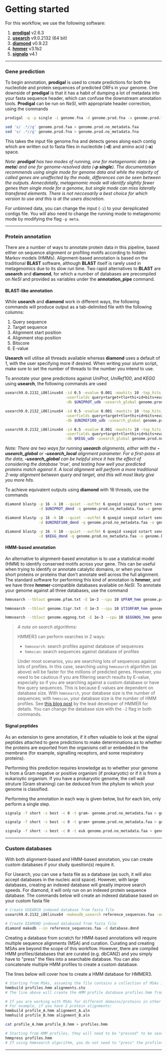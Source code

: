 # Getting started

For this workflow, we use the following software:

1. [**prodigal**](https://github.com/hyattpd/Prodigal) v2.6.3
1. [**usearch**](https://www.drive5.com/usearch/) v9.0.2132 (64 bit)
1. [**diamond**](https://github.com/bbuchfink/diamond/) v0.9.22
1. [**hmmer**](http://hmmer.org/) v3.1b2
1. [**signalp**](https://www.ncbi.nlm.nih.gov/pubmed/28451972) v4.1

----

### Gene prediction

To begin annotation, **prodigal** is used to create predictions for both the nucleotide and protein sequences of predicted ORFs in your genome. One
downside of **prodigal** is that it has a habit of dumping a lot of metadata into your fasta sequence header, which can confuse the downstream annotation
tools. **Prodigal** can be run on *NeSI*, with appropriate header correction, using the commands

```bash
prodigal -q -p single -i genome.fna -d genome.prod.fna -a genome.prod.faa

sed 's/ .*//g' genome.prod.faa > genome.prod.no_metadata.faa
sed 's/ .*//g' genome.prod.fna > genome.prod.no_metadata.fna
```

This takes the input file genome.fna and detects genes along each contig which are written out to fasta files in nucleotide (**-d**) and amino acid (**-a**) space.

*Note: **prodigal** has two modes of running, one for metagenomic data (**-p meta**) and one for genome-resolved data (**-p single**). The documentation recommends using single mode for genome data and while the majority of called genes are unaffected by the mode, differences can be seen between the outputs. Annecdotally, metagenomic mode will identify slightly fewer genes than single mode for a genome, but single mode can miss laterally transfered elements. There is not neccesarily a best choice for which version to use and this is at the users discretion.*

For unbinned data, you can change the input (`-i`) to your dereplicated contigs file. You will also need to change the running mode to metagenomic mode by modifying the flag `-p meta`.

----

### Protein annotation

There are a number of ways to annotate protein data in this pipeline, based either on sequence alignment or profiling motifs according to hidden Markov models (HMMs). Alignment-based annotation is based on the traditional **BLAST** software, although **BLAST** itself is rarely used in metagenomics due to its slow run time. Two rapid alternatives to **BLAST** are **usearch** and **diamond**, for which a number of databases are precompiled on *NeSI* and provided as variables under the **annotation_pipe** command.

#### BLAST-like annotation

While **usearch** and **diamond** work in different ways, the following commands will produce output as a tab-delimited file with the following columns:

1. Query sequence
1. Target sequence
1. Alignment start position
1. Alignment stop position
1. Bitscore
1. E-value

**Usearch** will utilise all threads available whereas **diamond** uses a default of 1, with the user specifying more if desired. When writing your *slurm* script, make sure to set the number of threads to the number you intend to use.

To annotate your gene predictions against *UniProt*, *UniRef100*, and *KEGG* using **usearch**, the following commands are used

```bash
usearch9.0.2132_i86linux64 -id 0.5 -evalue 0.001 -maxhits 10 -top_hits_only \
                           -userfields query+target+tlo+thi+id+bits+evalue \
                           -db $UNIPROT_udb -usearch_global genome.prod.no_metadata.faa -userout genome.uniprot.txt

usearch9.0.2132_i86linux64 -id 0.5 -evalue 0.001 -maxhits 10 -top_hits_only \
                           -userfields query+target+tlo+thi+id+bits+evalue \
                           -db $UNIREF100_udb -usearch_global genome.prod.no_metadata.faa -userout genome.uniref100.txt

usearch9.0.2132_i86linux64 -id 0.5 -evalue 0.001 -maxhits 10 -top_hits_only \
                           -userfields query+target+tlo+thi+id+bits+evalue \
                           -db $KEGG_udb -usearch_global genome.prod.no_metadata.faa -userout genome.kegg100.txt
```

*Note: There are two ways for running **usearch** alignments, either with the **-usearch_global** or **-usearch_local** alignment parameter. For a first-pass at the data, **-usearch_global** can be helpful since it has the effect of considering the database 'true', and testing how well your predicted proteins match against it. A local alignment will perform a more traditional 2-way alignment between query and target, and this will most likely give you more hits.*

To achieve equivalent outputs using **diamond** with 16 threads, use the commands

```bash
diamond blastp -p 16 -k 10 --quiet --outfmt 6 qseqid sseqid sstart send pident bitscore evalue \
               -d $UNIPROT_dmnd -q genome.prod.no_metadata.faa -o genome.uniprot.txt

diamond blastp -p 16 -k 10 --quiet --outfmt 6 qseqid sseqid sstart send pident bitscore evalue \
               -d $UNIREF100_dmnd -q genome.prod.no_metadata.faa -o genome.uniref100.txt

diamond blastp -p 16 -k 10 --quiet --outfmt 6 qseqid sseqid sstart send pident bitscore evalue \
               -d $KEGG_dmnd -q genome.prod.no_metadata.faa -o genome.kegg.txt
```

#### HMM-based annotation

An alternative to alignment-based annotation is to use a statistical model (HMM) to identify conserved motifs across your gene. This can be useful when trying to identify or annotate catalytic domains, or when you have short proteins or proteins that don’t annotate well across the full alignment. The standard software for performing this kind of annotation is **hmmer**, and we have three **hmmer**-compatible databases available on *NeSI*. To annotate your genome against all three databases, use the command

```bash
hmmsearch --tblout genome.pfam.txt -E 1e-3 --cpu 10 $PFAM_hmm genome.prod.no_metadata.faa

hmmsearch --tblout genome.tigr.txt -E 1e-3 --cpu 10 $TIGRFAM_hmm genome.prod.no_metadata.faa

hmmsearch --tblout genome.eggnog.txt -E 1e-3 --cpu 10 $EGGNOG_hmm genome.prod.no_metadata.faa
```

> *A note on search algorithms:*
>
> HMMER3 can perform searches in 2 ways:
> - `hmmsearch`: search profiles against database of sequences
> - `hmmscan`: search sequences against database of profiles
> 
> Under most scenarios, you are searching lots of sequences against lots of profiles. In this case, searching using `hmmsearch` algortihm (as above) will be faster for the millions of predicted genes. However, you need to be cautious if you are filtering search results by E-value, especially so if you are searching against a custom database or have few query sequences. This is because E-values are dependent on database size. With `hmmsearch`, your database size is the number of sequences; with `hmmscan`, your database size is the number of HMM profiles. See [this blog post](http://cryptogenomicon.org/hmmscan-vs-hmmsearch-speed-the-numerology.html) by the lead developer of HMMER for details. You can change the database size with the `-Z` flag in both commands.


#### Signal peptides

As an extension to gene annotation, if it often valuable to look at the signal peptides attached to gene predictions to make determinations as to whether the proteins are exported from the organisms cell or embedded in the membrane (for example, signalling receptors, and some respiratory proteins).

Performing this prediction requires knowledge as to whether your genome is from a Gram negative or positive organism (if prokaryotic) or if it is from a eukaroytic organism. If you have a prokaryotic genome, the cell wall struture (Gram straining) can be deduced from the phylum to which your genome is classified.

Performing the annotation in each way is given below, but for each bin, only perform a single step.

```bash
signalp -f short -s best -c 0 -t gram- genome.prod.no_metadata.faa > genome.signalp

signalp -f short -s best -c 0 -t gram+ genome.prod.no_metadata.faa > genome.signalp

signalp -f short -s best -c 0 -t euk genome.prod.no_metadata.faa > genome.signalp
```

----

### Custom databases

With both alignment-based and HMM-based annotation, you can create custom databases if your study question(s) require it. 

For Usearch, you can use a fasta file as a database (as such, it will also accept databases in the nucleic acid space). However, with large databases, creating an indexed database will greatly improve search speeds. For diamond, it will only run on an indexed protein sequence database. The commands below will create an indexed database based on your custom fasta file

```bash
# Create USEARCH indexed database from fasta file
usearch9.0.2132_i86linux64 -makeudb_usearch reference_sequences.faa -output database.udb

# Create DIAMOND indexed databased from fasta file
diamond makedb --in reference_sequences.faa -d database.dmnd
```

Creating a database from scratch for HMM-based annotations will require multiple sequence alignments (MSA) and curation. Curating and creating MSAs are beyond the scope of this workflow. However, there are compiled HMM profiles/databases that are curated (e.g. dbCAN2) and you simply have to "press" the files into a searchable database. You can also concatenate multiple HMM profiles to create a custom database. 

The lines below will cover how to create a HMM database for HMMER3. 

```bash
# Starting from MSAs, assuming the file contains a collection of MSAs in stockholm format.
hmmbuild profiles.hmm alignments.sto
# The line above will create the HMM profile database profiles.hmm from input alignments.sto

# If you are working with MSAs for different domains/proteins in other formats, each profile will need to be built separately then concatenated.
# For example, if you have 2 protein alignments:
hmmbuild profile_A.hmm alignment_A.aln
hmmhuild profile_B.hmm alignment_B.aln

cat profile_A.hmm profile_B.hmm > profiles.hmm

# Starting from HMM profiles, they will need to be "pressed" to be searched by hmmscan
hmmpress profiles.hmm
# If using hmmsearch algorithm, you do not need to "press" the profiles.
```

----
